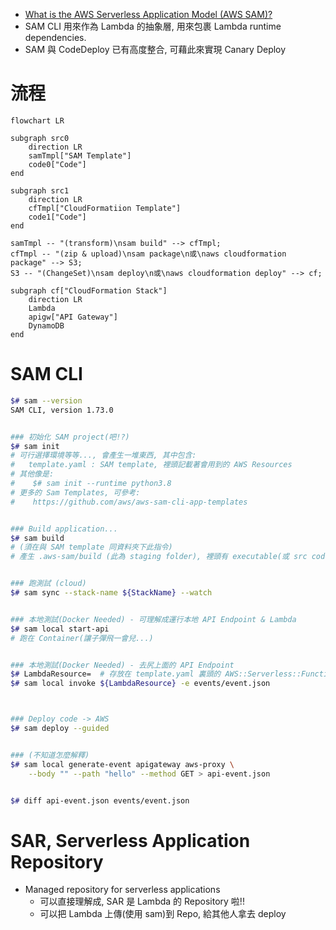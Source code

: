 
- [What is the AWS Serverless Application Model (AWS SAM)?](https://docs.aws.amazon.com/serverless-application-model/latest/developerguide/what-is-sam.html)
- SAM CLI 用來作為 Lambda 的抽象層, 用來包裹 Lambda runtime dependencies.
- SAM 與 CodeDeploy 已有高度整合, 可藉此來實現 Canary Deploy


# 流程

```mermaid
flowchart LR

subgraph src0
    direction LR
    samTmpl["SAM Template"]
    code0["Code"]
end

subgraph src1
    direction LR
    cfTmpl["CloudFormatiion Template"]
    code1["Code"]
end

samTmpl -- "(transform)\nsam build" --> cfTmpl;
cfTmpl -- "(zip & upload)\nsam package\n或\naws cloudformation package" --> S3;
S3 -- "(ChangeSet)\nsam deploy\n或\naws cloudformation deploy" --> cf;

subgraph cf["CloudFormation Stack"]
    direction LR
    Lambda
    apigw["API Gateway"]
    DynamoDB
end

```


# SAM CLI

```bash
$# sam --version
SAM CLI, version 1.73.0


### 初始化 SAM project(吧!?)
$# sam init
# 可行選擇環境等等..., 會產生一堆東西, 其中包含:
#   template.yaml : SAM template, 裡頭記載著會用到的 AWS Resources
# 其他像是:
#    $# sam init --runtime python3.8
# 更多的 Sam Templates, 可參考:
#    https://github.com/aws/aws-sam-cli-app-templates


### Build application...
$# sam build
# (須在與 SAM template 同資料夾下此指令)
# 產生 .aws-sam/build (此為 staging folder), 裡頭有 executable(或 src codes)


### 跑測試 (cloud)
$# sam sync --stack-name ${StackName} --watch


### 本地測試(Docker Needed) - 可理解成運行本地 API Endpoint & Lambda
$# sam local start-api
# 跑在 Container(讓子彈飛一會兒...)


### 本地測試(Docker Needed) - 去尻上面的 API Endpoint
$# LambdaResource=  # 存放在 template.yaml 裏頭的 AWS::Serverless::Function
$# sam local invoke ${LambdaResource} -e events/event.json



### Deploy code -> AWS
$# sam deploy --guided


### (不知道怎麼解釋)
$# sam local generate-event apigateway aws-proxy \
    --body "" --path "hello" --method GET > api-event.json


$# diff api-event.json events/event.json
```


# SAR, Serverless Application Repository

- Managed repository for serverless applications
    - 可以直接理解成, SAR 是 Lambda 的 Repository 啦!!
    - 可以把 Lambda 上傳(使用 sam)到 Repo, 給其他人拿去 deploy